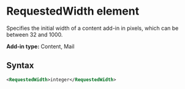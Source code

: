 # RequestedWidth element

Specifies the initial width of a content add-in in pixels, which can be between 32 and 1000.

**Add-in type:** Content, Mail

## Syntax

```XML
<RequestedWidth>integer</RequestedWidth>
```

